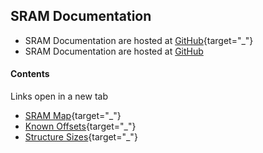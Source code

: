 ﻿## SRAM Documentation

* SRAM Documentation are hosted at [GitHub](https://github.com/CleanCodeX/SramFormat.SoE){target="_"}
* SRAM Documentation are hosted at <a href=https://github.com/CleanCodeX/SramFormat.SoE target="_">GitHub</a>

#### Contents

Links open in a new tab

* [SRAM Map](https://github.com/CleanCodeX/SramFormat.SoE/blob/master/Markdown/Items/Sram.md){target="_"}
* [Known Offsets](https://github.com/CleanCodeX/SramFormat.SoE/blob/master/Markdown/Offsets.md){target="_"}
* [Structure Sizes](https://github.com/CleanCodeX/SramFormat.SoE/blob/master/Markdown/Sizes.md){target="_"}